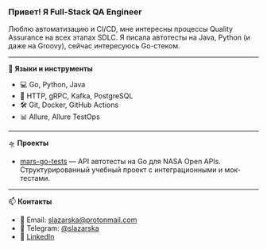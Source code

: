 ### Привет! Я Full-Stack QA Engineer

Люблю автоматизацию и CI/CD, мне интересны процессы Quality Assurance на всех этапах SDLC. 
Я писала автотесты на Java, Python (и даже на Groovy), сейчас интересуюсь Go-стеком.  

---

🧰 **Языки и инструменты**  
- 💻 Go, Python, Java  
- 🔌 HTTP, gRPC, Kafka, PostgreSQL  
- 🛠️ Git, Docker, GitHub Actions  
- 📊 Allure, Allure TestOps

---

🛸 **Проекты**  
- [mars-go-tests](https://github.com/slazarska/mars-go-tests) — API автотесты на Go для NASA Open APIs.  
  Структурированный учебный проект с интеграционными и мок-тестами.

---

📫 **Контакты**  
- 📧 Email: [slazarska@protonmail.com](mailto:slazarska@protonmail.com)  
- 💬 Telegram: [@slazarska](https://t.me/slazarska)  
- 💼 [LinkedIn](https://www.linkedin.com/in/olga-slazarska/)
